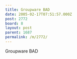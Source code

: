 ```yaml
---
title: Groupware BAD
date: 2005-02-17T07:51:57.000Z
post: 2772
board: 8
layout: post
parent: 1687
permalink: /m/2772/
---
```

Groupware BAD
